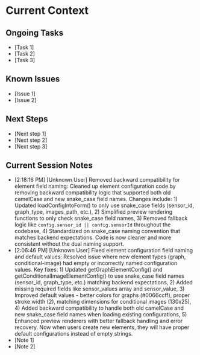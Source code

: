 # Current Context

## Ongoing Tasks
- [Task 1]
- [Task 2]
- [Task 3]

## Known Issues
- [Issue 1]
- [Issue 2]

## Next Steps
- [Next step 1]
- [Next step 2]
- [Next step 3]

## Current Session Notes

- [2:18:16 PM] [Unknown User] Removed backward compatibility for element field naming: Cleaned up element configuration code by removing backward compatibility logic that supported both old camelCase and new snake_case field names. Changes include: 1) Updated loadConfigIntoForm() to only use snake_case fields (sensor_id, graph_type, images_path, etc.), 2) Simplified preview rendering functions to only check snake_case field names, 3) Removed fallback logic like `config.sensor_id || config.sensorId` throughout the codebase, 4) Standardized on snake_case naming convention that matches backend expectations. Code is now cleaner and more consistent without the dual naming support.
- [2:06:46 PM] [Unknown User] Fixed element configuration field naming and default values: Resolved issue where new element types (graph, conditional-image) had empty or incorrectly named configuration values. Key fixes: 1) Updated getGraphElementConfig() and getConditionalImageElementConfig() to use snake_case field names (sensor_id, graph_type, etc.) matching backend expectations, 2) Added missing required fields like sensor_values array and sensor_value, 3) Improved default values - better colors for graphs (#0066ccff), proper stroke width (2), matching dimensions for conditional images (130x25), 4) Added backward compatibility to handle both old camelCase and new snake_case field names when loading existing configurations, 5) Enhanced preview renderers with better fallback handling and error recovery. Now when users create new elements, they will have proper default configurations instead of empty strings.
- [Note 1]
- [Note 2]
